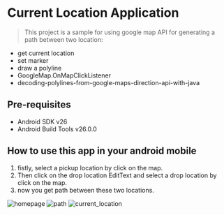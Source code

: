 Current Location Application
===================================

>This project is a sample for using google map API for generating a path between two location:

- get current location
- set marker
- draw a polyline
- GoogleMap.OnMapClickListener
- decoding-polylines-from-google-maps-direction-api-with-java



Pre-requisites
--------------

- Android SDK v26
- Android Build Tools v26.0.0


How to use this app in your android mobile
--------------
1. fistly, select a pickup location by click on the map.
2. Then click on the drop location EditText and select a drop location by click on the map.
3. now you get path between these two locations.




![homepage](https://user-images.githubusercontent.com/30496566/29108500-d8150c30-7cfc-11e7-9617-e83941b2398c.png)
![path](https://user-images.githubusercontent.com/30496566/29108481-c1b71e1a-7cfc-11e7-8056-23aae051b490.png)
![current_location](https://user-images.githubusercontent.com/30496566/29108491-cec8725c-7cfc-11e7-92e6-24f889dfe574.png)



